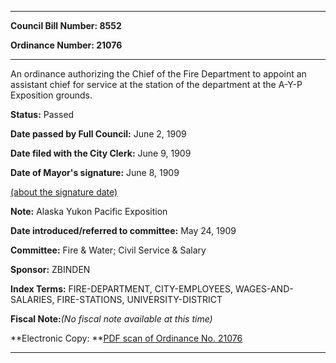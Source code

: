 

********

**Council Bill Number: 8552**
   
**Ordinance Number: 21076**
********

 An ordinance authorizing the Chief of the Fire Department to appoint an assistant chief for service at the station of the department at the A-Y-P Exposition grounds.

**Status:** Passed
   
**Date passed by Full Council:** June 2, 1909
   
**Date filed with the City Clerk:** June 9, 1909
   
**Date of Mayor's signature:** June 8, 1909
   
[(about the signature date)](/~public/approvaldate.htm)
   
   
**Note:** Alaska Yukon Pacific Exposition

   
**Date introduced/referred to committee:** May 24, 1909
   
**Committee:** Fire & Water; Civil Service & Salary
   
**Sponsor:** ZBINDEN
   
   
**Index Terms:** FIRE-DEPARTMENT, CITY-EMPLOYEES, WAGES-AND-SALARIES, FIRE-STATIONS, UNIVERSITY-DISTRICT

**Fiscal Note:**_(No fiscal note available at this time)_

**Electronic Copy: **[PDF scan of Ordinance No. 21076](/~archives/Ordinances/Ord_21076.pdf)

********

